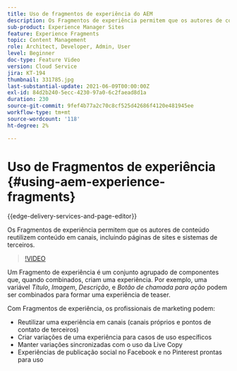 ```yaml
---
title: Uso de fragmentos de experiência do AEM
description: Os Fragmentos de experiência permitem que os autores de conteúdo reutilizem conteúdo em canais, incluindo páginas de sites e sistemas de terceiros.
sub-product: Experience Manager Sites
feature: Experience Fragments
topic: Content Management
role: Architect, Developer, Admin, User
level: Beginner
doc-type: Feature Video
version: Cloud Service
jira: KT-194
thumbnail: 331785.jpg
last-substantial-update: 2021-06-09T00:00:00Z
exl-id: 84d2b240-5ecc-4230-97a0-6c2faead8d1a
duration: 230
source-git-commit: 9fef4b77a2c70c8cf525d42686f4120e481945ee
workflow-type: tm+mt
source-wordcount: '118'
ht-degree: 2%

---
```


# Uso de Fragmentos de experiência {#using-aem-experience-fragments}

{{edge-delivery-services-and-page-editor}}

Os Fragmentos de experiência permitem que os autores de conteúdo reutilizem conteúdo em canais, incluindo páginas de sites e sistemas de terceiros.

>[!VIDEO](https://video.tv.adobe.com/v/331785?quality=12&learn=on)

Um Fragmento de experiência é um conjunto agrupado de componentes que, quando combinados, criam uma experiência. Por exemplo, uma variável *Título*, *Imagem*, *Descrição*, e *Botão de chamada para ação* podem ser combinados para formar uma experiência de teaser.

Com Fragmentos de experiência, os profissionais de marketing podem:

* Reutilizar uma experiência em canais (canais próprios e pontos de contato de terceiros)
* Criar variações de uma experiência para casos de uso específicos
* Manter variações sincronizadas com o uso da Live Copy
* Experiências de publicação social no Facebook e no Pinterest prontas para uso
